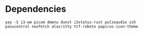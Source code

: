 # Dependencies
```
yay -S i3-wm picom dmenu dunst i3status-rust pulseaudio zsh pavucontrol neofetch alacritty ttf-roboto papirus-icon-theme
```
